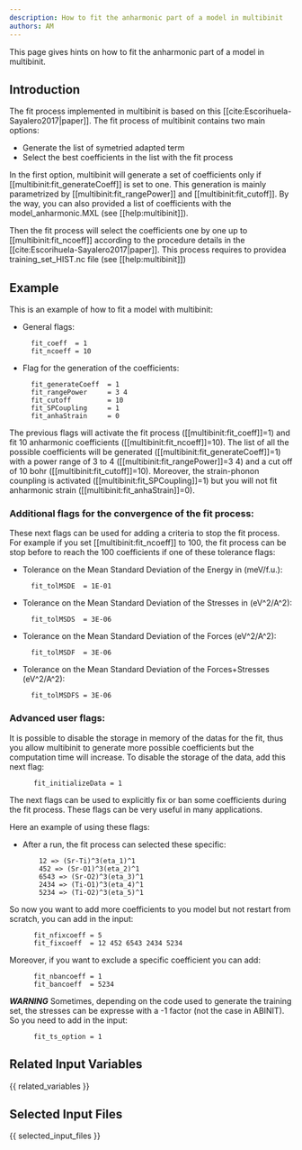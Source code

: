 ```yaml
---
description: How to fit the anharmonic part of a model in multibinit
authors: AM
---
```


This page gives hints on how to fit the anharmonic part of a model in multibinit.

## Introduction

The fit process implemented in multibinit is based on this [[cite:Escorihuela-Sayalero2017|paper]].
The fit process of multibinit contains two main options:

* Generate the list of symetried adapted term
* Select the best coefficients in the list with the fit process
  
In the first option, multibinit will generate a set of coefficients only if [[multibinit:fit_generateCoeff]] is set to one. This generation is mainly parametrized by [[multibinit:fit_rangePower]] and [[multibinit:fit_cutoff]]. By the way, you can also provided a list of coefficients with the model_anharmonic.MXL (see [[help:multibinit]]).


Then the fit process will select the coefficients one by one up to [[multibinit:fit_ncoeff]] according to the procedure details in the [[cite:Escorihuela-Sayalero2017|paper]]. This process requires to providea training_set_HIST.nc file (see [[help:multibinit]])
  
## Example

This is an example of how to fit a model with multibinit:

* General flags:

        fit_coeff  = 1     
        fit_ncoeff = 10  

* Flag for the generation of the coefficients:
  
        fit_generateCoeff  = 1
        fit_rangePower     = 3 4 
        fit_cutoff         = 10 
        fit_SPCoupling     = 1 
        fit_anhaStrain     = 0


The previous flags will activate the fit process ([[multibinit:fit_coeff]]=1) and fit 10 anharmonic coefficients ([[multibinit:fit_ncoeff]]=10). The list of all the possible coefficients will be generated ([[multibinit:fit_generateCoeff]]=1) with a power range of 3 to 4 ([[multibinit:fit_rangePower]]=3 4) and a cut off of 10 bohr ([[multibinit:fit_cutoff]]=10). Moreover, the strain-phonon counpling is activated ([[multibinit:fit_SPCoupling]]=1) but you will not fit anharmonic strain ([[multibinit:fit_anhaStrain]]=0).

### Additional flags for the convergence of the fit process:

  These next flags can be used for adding a criteria to stop the fit process. For example if you set [[multibinit:fit_ncoeff]] to 100, the fit process can be stop before to reach the 100 coefficients if one of these tolerance flags:

* Tolerance on the Mean Standard Deviation of the Energy in (meV/f.u.):

        fit_tolMSDE  = 1E-01
  
* Tolerance on the Mean Standard Deviation of the Stresses in (eV^2/A^2):

        fit_tolMSDS  = 3E-06

* Tolerance on the Mean Standard Deviation of the Forces (eV^2/A^2):

        fit_tolMSDF  = 3E-06

* Tolerance on the Mean Standard Deviation of the Forces+Stresses (eV^2/A^2):

        fit_tolMSDFS = 3E-06
  

### Advanced user flags:

It is possible to disable the storage in memory of the datas for the fit, thus you allow multibinit to generate more possible coefficients but the computation time will increase. To disable the storage of the data, add this next flag:

          fit_initializeData = 1
  
The next flags can be used to explicitly fix or ban some coefficients during the fit process.
These flags can be very useful in many applications.

Here an example of using these flags:

* After a run, the fit process can selected these specific:

          12 => (Sr-Ti)^3(eta_1)^1
          452 => (Sr-O1)^3(eta_2)^1
          6543 => (Sr-O2)^3(eta_3)^1
          2434 => (Ti-O1)^3(eta_4)^1
          5234 => (Ti-O2)^3(eta_5)^1

So now you want to add more coefficients to you model but not restart from scratch, you can add in the input:

          fit_nfixcoeff = 5
          fit_fixcoeff  = 12 452 6543 2434 5234

Moreover, if you want to exclude a specific coefficient you can add:
  
          fit_nbancoeff = 1 
          fit_bancoeff  = 5234



***WARNING*** Sometimes, depending on the code used to generate the training set, the stresses can be expresse with a -1 factor (not the case in ABINIT). So you need to add in the input:

          fit_ts_option = 1

    
## Related Input Variables

{{ related_variables }}

## Selected Input Files

{{ selected_input_files }}

